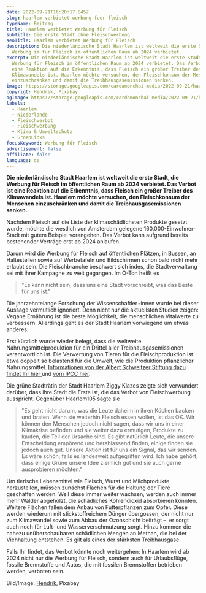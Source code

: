 ```yaml
---
date: 2022-09-21T16:20:17.845Z
slug: haarlem-verbietet-werbung-fuer-fleisch
typeName: Beitrag
title: Haarlem verbietet Werbung für Fleisch
subTitle: Die erste Stadt ohne Fleischwerbung
seoTitle: Haarlem verbietet Werbung für Fleisch
description: Die niederländische Stadt Haarlem ist weltweit die erste Stadt, die
  Werbung im für Fleisch im öffentlichen Raum ab 2024 verbietet.
excerpt: Die niederländische Stadt Haarlem ist weltweit die erste Stadt, die
  Werbung für Fleisch im öffentlichen Raum ab 2024 verbietet. Das Verbot ist
  eine Reaktion auf die Erkenntnis, dass Fleisch ein großer Treiber des
  Klimawandels ist. Haarlem möchte versuchen, den Fleischkonsum der Menschen
  einzuschränken und damit die Treibhausgasemissionen senken.
image: https://storage.googleapis.com/cardamonchai-media/2022-09-21/haarlem-verbietet-fleischwerbung-jpeg-imagine-b8d8f8_97b0ca_1024_768/640.webp
copyrigt: Hendrik, Pixabay
ogImage: https://storage.googleapis.com/cardamonchai-media/2022-09-21/haarlem-verbietet-fleischwerbung-fb-jpeg-imagine-b8d8f8_9db3c9_1200_628/640.webp
labels:
  - Haarlem
  - Niederlande
  - Fleischverbot
  - Fleischwerbung
  - Klima & Umweltschutz
  - GroenLinks
focusKeyword: Werbung für Fleisch
advertisement: false
affiliate: false
language: de
---
```

**Die niederländische Stadt Haarlem ist weltweit die erste Stadt, die Werbung für Fleisch im öffentlichen Raum ab 2024 verbietet. Das Verbot ist eine Reaktion auf die Erkenntnis, dass Fleisch ein großer Treiber des Klimawandels ist. Haarlem möchte versuchen, den Fleischkonsum der Menschen einzuschränken und damit die Treibhausgasemissionen senken.**

Nachdem Fleisch auf die Liste der klimaschädlichsten Produkte gesetzt wurde, möchte die westlich von Amsterdam gelegene 160.000-Einwohner-Stadt mit gutem Beispiel vorangehen. Das Verbot kann aufgrund bereits bestehender Verträge erst ab 2024 anlaufen.

Darum wird die Werbung für Fleisch auf öffentlichen Plätzen, in Bussen, an Haltestellen sowie auf Werbetafeln und Bildschirmen schon bald nicht mehr erlaubt sein. Die Fleischbranche beschwert sich indes, die Stadtverwaltung sei mit ihrer Kampagne zu weit gegangen. Im O-Ton heißt es

> "Es kann nicht sein, dass uns eine Stadt vorschreibt, was das Beste für uns ist."

Die jahrzehntelange Forschung der Wissenschaftler⋆innen wurde bei dieser Aussage vermutlich ignoriert. Denn nicht nur die aktuellsten Studien zeigen: Vegane Ernährung ist die beste Möglichkeit, die menschlichen Vitalwerte zu verbessern. Allerdings geht es der Stadt Haarlem vorwiegend um etwas anderes:

Erst kürzlich wurde wieder belegt, dass die weltweite Nahrungsmittelproduktion für ein Drittel aller Treibhausgasemissionen verantwortlich ist. Die Verwertung von Tieren für die Fleischproduktion ist etwa doppelt so belastend für die Umwelt, wie die Produktion pflanzlicher Nahrungsmittel. [Informationen von der Albert Schweitzer Stiftung dazu findet Ihr hier ](https://cardamonchai.com/2022/07/klima-durch-pflanzliche-ernaehrung-schuetzen/) und [vom IPCC hier](https://cardamonchai.com/2022/06/ipcc-klimaexperte-raet-zu-veganismus/).

Die grüne Stadträtin der Stadt Haarlem Ziggy Klazes zeigte sich verwundert darüber, dass ihre Stadt die Erste ist, die das Verbot von Fleischwerbung ausspricht. Gegenüber Haarlem105 sagte sie

> "Es geht nicht darum, was die Leute daheim in ihren Küchen backen und braten. Wenn sie weiterhin Fleisch essen wollen, ist das OK. Wir können den Menschen jedoch nicht sagen, dass wir uns in einer Klimakrise befinden und sie weiter dazu ermutigen, Produkte zu kaufen, die Teil der Ursache sind. Es gibt natürlich Leute, die unsere Entscheidung empörend und herablassend finden, einige finden sie jedoch auch gut. Unsere Aktion ist für uns ein Signal, das wir senden. Es wäre schön, falls es landesweit aufgegriffen wird. Ich habe gehört, dass einige Grüne unsere Idee ziemlich gut und sie auch gerne ausprobieren möchten."

Um tierische Lebensmittel wie Fleisch, Wurst und Milchprodukte herzustellen, müssen zunächst Flächen für die Haltung der Tiere geschaffen werden. Weil diese immer weiter wachsen, werden auch immer mehr Wälder abgeholzt, die schädliches Kohlendioxid absorbieren könnten. Weitere Flächen fallen dem Anbau von Futterpflanzen zum Opfer. Diese werden wiederum mit stickstoffreichem Dünger übergossen, der nicht nur zum Klimawandel sowie zum Abbau der Ozonschicht beiträgt –  er sorgt auch noch für Luft- und Wasserverschmutzung sorgt. Hinzu kommen die nahezu unüberschaubaren schädlichen Mengen an Methan, die bei der Viehhaltung entstehen. Es gilt als eines der stärksten Treibhausgase.

Falls Ihr findet, das Verbot könnte noch weitergehen: In Haarlem wird ab 2024 nicht nur die Werbung für Fleisch, sondern auch für Urlaubsflüge, fossile Brennstoffe und Autos, die mit fossilen Brennstoffen betrieben werden, verboten sein.

Bild/Image: [Hendrik](https://pixabay.com/photos/haarlem-water-holland-lake-city-3628302/), Pixabay
